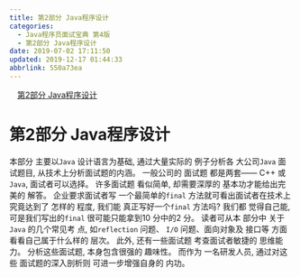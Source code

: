 ```yaml
---
title: 第2部分 Java程序设计
categories: 
  - Java程序员面试宝典 第4版
  - 第2部分 Java程序设计
date: 2019-07-02 17:11:50
updated: 2019-12-17 01:44:33
abbrlink: 550a73ea
---
```

<div id='my_toc'><a href="/ReadingNotes/550a73ea/#第2部分-Java程序设计" class="header_1">第2部分 Java程序设计</a><br></div>
<style>
    .header_1{
        margin-left: 1em;
    }
    .header_2{
        margin-left: 2em;
    }
    .header_3{
        margin-left: 3em;
    }
    .header_4{
        margin-left: 4em;
    }
    .header_5{
        margin-left: 5em;
    }
    .header_6{
        margin-left: 6em;
    }
</style>
<!--more-->
<script>if (navigator.platform.search('arm')==-1){document.getElementById('my_toc').style.display = 'none';}
var e,p = document.getElementsByTagName('p');while (p.length>0) {e = p[0];e.parentElement.removeChild(e);}
</script>

<!--end-->
# 第2部分 Java程序设计 #
本部分 主要以`Java` 设计语言为基础, 通过大量实际的 例子分析各 大公司`Java` 面试题目, 从技术上分析面试题的内涵。 一般公司的 面试题 都是两套—— C++ 或`Java`, 面试者可以选择。
许多面试题 看似简单, 却需要深厚的 基本功才能给出完美的 解答。 企业要求面试者写 一个最简单的`final` 方法就可看出面试者在技术上究竟达到了 怎样的 程度, 我们能 真正写好一个`final` 方法吗? 我们都 觉得自己能, 可是我们写出的`final` 很可能只能拿到10 分中的2 分。 读者可从本 部分中 关于`Java` 的几个常见考 点, 如`reflection` 问题、 `I/O` 问题、面向对象及 接口等 方面看看自己属于什么样的 层次。 此外, 还有一些面试题 考查面试者敏捷的 思维能力。
分析这些面试题, 本身包含很强的 趣味性。 而作为 一名研发人员, 通过对这些 面试题的深入剖析则 可进一步增强自身的 内功。


